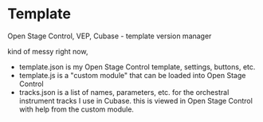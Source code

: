 # Template
Open Stage Control, VEP, Cubase - template version manager

kind of messy right now,

- template.json is my Open Stage Control template, settings, buttons, etc.
- template.js is a "custom module" that can be loaded into Open Stage Control
- tracks.json is a list of names, parameters, etc. for the orchestral instrument tracks I use in Cubase. this is viewed in Open Stage Control with help from the custom module. 


